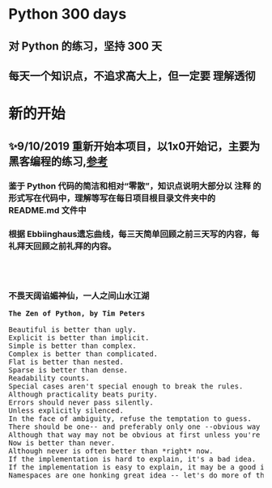 # Python 300 days

## 对 Python 的练习，坚持 300 天

## 每天一个知识点，不追求高大上，但一定要 <strong>理解透彻</strong>

# 新的开始
## ✨9/10/2019 重新开始本项目，以1x0开始记，主要为黑客编程的练习,[参考](https://github.com/xuanhun/PythonHackingBook1)

### 鉴于 Python 代码的简洁和相对“零散”，知识点说明大部分以 注释 的形式写在代码中，理解等写在每日项目根目录文件夹中的 README.md 文件中

### 根据 Ebbiinghaus遗忘曲线，每三天简单回顾之前三天写的内容，每礼拜天回顾之前礼拜的内容。
<br> <br/>

### 不畏天阔谄媚神仙，一人之间山水江湖

<pre>
<strong>The Zen of Python, by Tim Peters</strong>

Beautiful is better than ugly.
Explicit is better than implicit.
Simple is better than complex.
Complex is better than complicated.
Flat is better than nested.
Sparse is better than dense.
Readability counts.
Special cases aren't special enough to break the rules.
Although practicality beats purity.
Errors should never pass silently.
Unless explicitly silenced.
In the face of ambiguity, refuse the temptation to guess.
There should be one-- and preferably only one --obvious way to do it.
Although that way may not be obvious at first unless you're Dutch.
Now is better than never.
Although never is often better than *right* now.
If the implementation is hard to explain, it's a bad idea.
If the implementation is easy to explain, it may be a good idea.
Namespaces are one honking great idea -- let's do more of those!
</pre>
